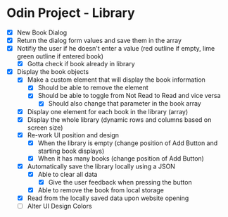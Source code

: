 # Odin Project - Library

- [X] New Book Dialog
- [X] Return the dialog form values and save them in the array
- [X] Notifiy the user if he doesn't enter a value (red outline if empty, lime green outline if entered book)
  - [X] Gotta check if book already in library
- [X] Display the book objects
  - [X] Make a custom element that will display the book information
    - [X] Should be able to remove the element
    - [X] Should be able to toggle from Not Read to Read and vice versa
      - [X] Should also change that parameter in the book array
  - [X] Display one element for each book in the library (array)
  - [X] Display the whole library (dynamic rows and columns based on screen size)
  - [X] Re-work UI position and design
    - [X] When the library is empty (change position of Add Button and starting book displays)
    - [X] When it has many books (change position of Add Button)
  - [X] Automatically save the library locally using a JSON
    - [X] Able to clear all data
      - [X] Give the user feedback when pressing the button
    - [X] Able to remove the book from local storage
  - [X] Read from the locally saved data upon website opening
  - [ ] Alter UI Design Colors
